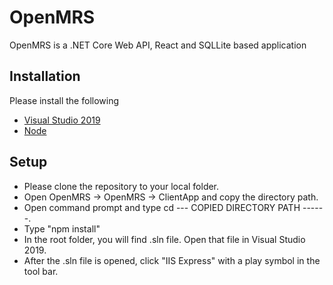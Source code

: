 # OpenMRS

OpenMRS is a .NET Core Web API, React and SQLLite based application

## Installation

Please install the following

* [Visual Studio 2019](https://visualstudio.microsoft.com/downloads/)
* [Node](https://nodejs.org/en/download/)

## Setup

* Please clone the repository to your local folder.
* Open OpenMRS -> OpenMRS -> ClientApp and copy the directory path.
* Open command prompt and type cd --- COPIED DIRECTORY PATH ------.
* Type "npm install"
* In the root folder, you will find .sln file. Open that file in Visual Studio 2019.
* After the .sln file is opened, click "IIS Express" with a play symbol in the tool bar.
